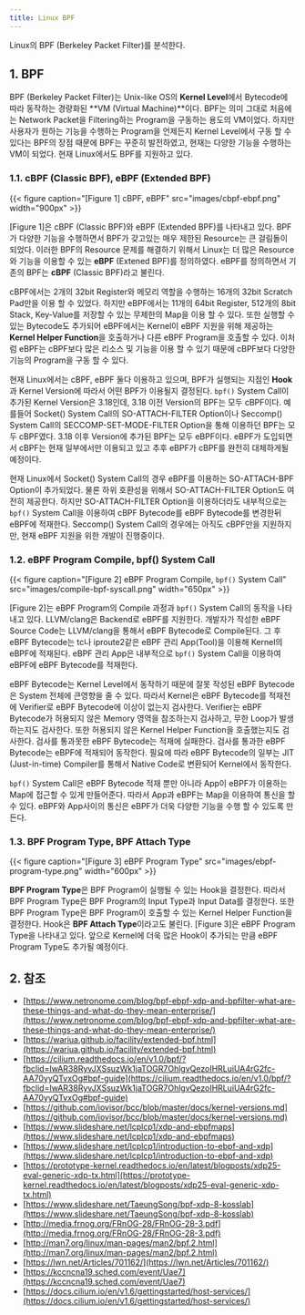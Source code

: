 ```yaml
---
title: Linux BPF
---
```


Linux의 BPF (Berkeley Packet Filter)를 분석한다.

## 1. BPF

BPF (Berkeley Packet Filter)는 Unix-like OS의 **Kernel Level**에서 Bytecode에 따라 동작하는 경량화된 **VM (Virtual Machine)**이다. BPF는 의미 그대로 처음에는 Network Packet을 Filtering하는 Program을 구동하는 용도의 VM이었다. 하지만 사용자가 원하는 기능을 수행하는 Program을 언제든지 Kernel Level에서 구동 할 수 있다는 BPF의 장점 때문에 BPF는 꾸준히 발전하였고, 현재는 다양한 기능을 수행하는 VM이 되었다. 현재 Linux에서도 BPF를 지원하고 있다.

### 1.1. cBPF (Classic BPF), eBPF (Extended BPF)

{{< figure caption="[Figure 1] cBPF, eBPF" src="images/cbpf-ebpf.png" width="900px" >}}

[Figure 1]은 cBPF (Classic BPF)와 eBPF (Extended BPF)를 나타내고 있다. BPF가 다양한 기능을 수행하면서 BPF가 갖고있는 매우 제한된 Resource는 큰 걸림돌이 되었다. 이러한 BPF의 Resource 문제를 해결하기 위해서 Linux는 더 많은 Resource와 기능을 이용할 수 있는 **eBPF** (Extened BPF)를 정의하였다. eBPF를 정의하면서 기존의 BPF는 **cBPF** (Classic BPF)라고 불린다.

cBPF에서는 2개의 32bit Register와 메모리 역할을 수행하는 16개의 32bit Scratch Pad만을 이용 할 수 있었다. 하지만 eBPF에서는 11개의 64bit Register, 512개의 8bit Stack, Key-Value를 저장할 수 있는 무제한의 Map을 이용 할 수 있다. 또한 실행할 수 있는 Bytecode도 추가되어 eBPF에서는 Kernel이 eBPF 지원을 위해 제공하는 **Kernel Helper Function**을 호출하거나 다른 eBPF Program을 호촐할 수 있다. 이처럼 eBPF는 cBPF보다 많은 리소스 및 기능을 이용 할 수 있기 때문에 cBPF보다 다양한 기능의 Program을 구동 할 수 있다.

현재 Linux에서는 cBPF, eBPF 둘다 이용하고 있으며, BPF가 실행되는 지점인 **Hook**과 Kernel Version에 따라서 어떤 BPF가 이용될지 결정된다. `bpf()` System Call이 추가된 Kernel Version은 3.18인데, 3.18 이전 Version의 BPF는 모두 cBPF이다. 예를들어 Socket() System Call의 SO-ATTACH-FILTER Option이나 Seccomp() System Call의 SECCOMP-SET-MODE-FILTER Option을 통해 이용하던 BPF는 모두 cBPF였다. 3.18 이후 Version에 추가된 BPF는 모두 eBPF이다. eBPF가 도입되면서 cBPF는 현재 일부에서만 이용되고 있고 추후 eBPF가 cBPF를 완전히 대체하게될 예정이다.

현재 Linux에서 Socket() System Call의 경우 eBPF를 이용하는 SO-ATTACH-BPF Option이 추가되었다. 물론 하위 호환성을 위해서 SO-ATTACH-FILTER Option도 여전히 제공한다. 하지만 SO-ATTACH-FILTER Option을 이용하더라도 내부적으로는 `bpf()` System Call을 이용하여 cBPF Bytecode를 eBPF Bytecode를 변경한뒤 eBPF에 적재한다. Seccomp() System Call의 경우에는 아직도 cBPF만을 지원하지만, 현재 eBPF 지원을 위한 개발이 진행중이다.

### 1.2. eBPF Program Compile, bpf() System Call

{{< figure caption="[Figure 2] eBPF Program Compile, `bpf()` System Call" src="images/compile-bpf-syscall.png" width="650px" >}}

[Figure 2]는 eBPF Program의 Compile 과정과 `bpf()` System Call의 동작을 나타내고 있다. LLVM/clang은 Backend로 eBPF를 지원한다. 개발자가 작성한 eBPF Source Code는 LLVM/clang을 통해서 eBPF Bytecode로 Compile된다. 그 후 eBPF Bytecode는 tc나 iproute2같은 eBPF 관리 App(Tool)을 이용해 Kernel의 eBPF에 적재된다. eBPF 관리 App은 내부적으로 `bpf()` System Call을 이용하여 eBPF에 eBPF Bytecode를 적재한다.

eBPF Bytecode는 Kernel Level에서 동작하기 때문에 잘못 작성된 eBPF Bytecode은 System 전체에 큰영향을 줄 수 있다. 따라서 Kernel은 eBPF Bytecode를 적재전에 Verifier로 eBPF Bytecode에 이상이 없는지 검사한다. Verifier는 eBPF Bytecode가 허용되지 않은 Memory 영역을 참조하는지 검사하고, 무한 Loop가 발생하는지도 검사한다. 또한 허용되지 않은 Kernel Helper Function을 호출했는지도 검사한다. 검사를 통과못한 eBPF Bytecode는 적재에 실패한다. 검사를 통과한 eBPF Bytecode는 eBPF에 적재되어 동작한다. 필요에 따라 eBPF Bytecode의 일부는 JIT (Just-in-time) Compiler를 통해서 Native Code로 변환되어 Kernel에서 동작한다.

`bpf()` System Call은 eBPF Bytecode 적재 뿐만 아니라 App이 eBPF가 이용하는 Map에 접근할 수 있게 만들어준다. 따라서 App과 eBPF는 Map을 이용하여 통신을 할 수 있다. eBPF와 App사이의 통신은 eBPF가 더욱 다양한 기능을 수행 할 수 있도록 만든다.

### 1.3. BPF Program Type, BPF Attach Type

{{< figure caption="[Figure 3] eBPF Program Type" src="images/ebpf-program-type.png" width="600px" >}}

**BPF Program Type**은 BPF Program이 실행될 수 있는 Hook을 결정한다. 따라서 BPF Program Type은 BPF Program의 Input Type과 Input Data를 결정한다. 또한 BPF Program Type은 BPF Program이 호출할 수 있는 Kernel Helper Function을 결정한다. Hook은 **BPF Attach Type**이라고도 불린다.  [Figure 3]은 eBPF Program Type을 나타내고 있다. 앞으로 Kernel에 더욱 많은 Hook이 추가되는 만큼 eBPF Program Type도 추가될 예정이다.

## 2. 참조

* [https://www.netronome.com/blog/bpf-ebpf-xdp-and-bpfilter-what-are-these-things-and-what-do-they-mean-enterprise/](https://www.netronome.com/blog/bpf-ebpf-xdp-and-bpfilter-what-are-these-things-and-what-do-they-mean-enterprise/)
* [https://wariua.github.io/facility/extended-bpf.html](https://wariua.github.io/facility/extended-bpf.html)
* [https://cilium.readthedocs.io/en/v1.0/bpf/?fbclid=IwAR38RyvJXSsuzWk1jaTOGR7OhlgvQezoIHRLuiUA4rG2fc-AA70yyQTvxOg#bpf-guide](https://cilium.readthedocs.io/en/v1.0/bpf/?fbclid=IwAR38RyvJXSsuzWk1jaTOGR7OhlgvQezoIHRLuiUA4rG2fc-AA70yyQTvxOg#bpf-guide)
* [https://github.com/iovisor/bcc/blob/master/docs/kernel-versions.md](https://github.com/iovisor/bcc/blob/master/docs/kernel-versions.md)
* [https://www.slideshare.net/lcplcp1/xdp-and-ebpfmaps](https://www.slideshare.net/lcplcp1/xdp-and-ebpfmaps)
* [https://www.slideshare.net/lcplcp1/introduction-to-ebpf-and-xdp](https://www.slideshare.net/lcplcp1/introduction-to-ebpf-and-xdp)
* [https://prototype-kernel.readthedocs.io/en/latest/blogposts/xdp25-eval-generic-xdp-tx.html](https://prototype-kernel.readthedocs.io/en/latest/blogposts/xdp25-eval-generic-xdp-tx.html)
* [https://www.slideshare.net/TaeungSong/bpf-xdp-8-kosslab](https://www.slideshare.net/TaeungSong/bpf-xdp-8-kosslab)
* [http://media.frnog.org/FRnOG-28/FRnOG-28-3.pdf](http://media.frnog.org/FRnOG-28/FRnOG-28-3.pdf)
* [http://man7.org/linux/man-pages/man2/bpf.2.html](http://man7.org/linux/man-pages/man2/bpf.2.html)
* [https://lwn.net/Articles/701162/](https://lwn.net/Articles/701162/)
* [https://kccncna19.sched.com/event/Uae7](https://kccncna19.sched.com/event/Uae7)
* [https://docs.cilium.io/en/v1.6/gettingstarted/host-services/](https://docs.cilium.io/en/v1.6/gettingstarted/host-services/)
